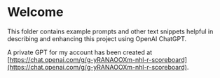 # Welcome

This folder contains example prompts and other text snippets helpful in describing and enhancing this project using OpenAI ChatGPT.

A private GPT for my account has been created at [https://chat.openai.com/g/g-yRANAOOXm-nhl-r-scoreboard](https://chat.openai.com/g/g-yRANAOOXm-nhl-r-scoreboard).
